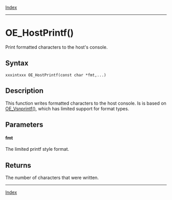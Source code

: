 [Index](index.md)

---
# OE_HostPrintf()

Print formatted characters to the host's console.

## Syntax

    xxxintxxx OE_HostPrintf(const char *fmt,...)
## Description 

This function writes formatted characters to the host console. Is is based on [OE_Vsnprintf()](enclave_8h_a6b091c1631b6fcd1826c4e7eaac12f0a_1a6b091c1631b6fcd1826c4e7eaac12f0a.md), which has limited support for format types.



## Parameters

#### fmt

The limited printf style format.

## Returns

The number of characters that were written.

---
[Index](index.md)

